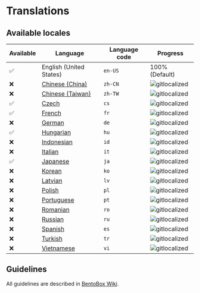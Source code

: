 # Translations

## Available locales

| Available | Language | Language code | Progress |
| --- | ---------- | --- | ----------- |
| ✅ | English (United States) | `en-US` | 100% (Default) |
| ❌ | [Chinese (China)](https://gitlocalize.com/repo/2897/zh-CN/src/main/resources/locales) | `zh-CN` | ![gitlocalized](https://gitlocalize.com/repo/2897/zh-CN//badge.svg) |
| ❌ | [Chinese (Taiwan)](https://gitlocalize.com/repo/2897/zh-TW/src/main/resources/locales) | `zh-TW` | ![gitlocalized](https://gitlocalize.com/repo/2897/zh-TW//badge.svg) |
| ✅ | [Czech](https://gitlocalize.com/repo/2897/cs/src/main/resources/locales) | `cs` | ![gitlocalized](https://gitlocalize.com/repo/2897/cs/badge.svg) |
| ✅ | [French](https://gitlocalize.com/repo/2897/fr/src/main/resources/locales) | `fr` | ![gitlocalized](https://gitlocalize.com/repo/2897/fr/badge.svg) |
| ❌ | [German](https://gitlocalize.com/repo/2897/de/src/main/resources/locales) | `de` | ![gitlocalized](https://gitlocalize.com/repo/2897/de/badge.svg) |
| ✅ | [Hungarian](https://gitlocalize.com/repo/2897/hu/src/main/resources/locales) | `hu` | ![gitlocalized](https://gitlocalize.com/repo/2897/hu/badge.svg) |
| ❌ | [Indonesian](https://gitlocalize.com/repo/2897/id/src/main/resources/locales) | `id` | ![gitlocalized](https://gitlocalize.com/repo/2897/id/badge.svg) |
| ❌ | [Italian](https://gitlocalize.com/repo/2897/it/src/main/resources/locales) | `it` | ![gitlocalized](https://gitlocalize.com/repo/2897/it/badge.svg) |
| ✅ | [Japanese](https://gitlocalize.com/repo/2897/ja/src/main/resources/locales) | `ja` | ![gitlocalized](https://gitlocalize.com/repo/2897/ja/badge.svg) |
| ❌ | [Korean](https://gitlocalize.com/repo/2897/ko/src/main/resources/locales) | `ko` | ![gitlocalized](https://gitlocalize.com/repo/2897/ko/badge.svg) |
| ❌ | [Latvian](https://gitlocalize.com/repo/2897/lv/src/main/resources/locales) | `lv` | ![gitlocalized](https://gitlocalize.com/repo/2897/lv/badge.svg) |
| ❌ | [Polish](https://gitlocalize.com/repo/2897/pl/src/main/resources/locales) | `pl` | ![gitlocalized](https://gitlocalize.com/repo/2897/pl/badge.svg) |
| ❌ | [Portuguese](https://gitlocalize.com/repo/2897/pt/src/main/resources/locales) | `pt` | ![gitlocalized](https://gitlocalize.com/repo/2897/pt/badge.svg) |
| ❌ | [Romanian](https://gitlocalize.com/repo/2897/ro/src/main/resources/locales) | `ro` | ![gitlocalized](https://gitlocalize.com/repo/2897/ro/badge.svg) |
| ❌ | [Russian](https://gitlocalize.com/repo/2897/ru/src/main/resources/locales) | `ru` | ![gitlocalized](https://gitlocalize.com/repo/2897/ru/badge.svg) |
| ❌ | [Spanish](https://gitlocalize.com/repo/2897/es/src/main/resources/locales) | `es` | ![gitlocalized](https://gitlocalize.com/repo/2897/es/badge.svg) |
| ❌ | [Turkish](https://gitlocalize.com/repo/2897/tr/src/main/resources/locales) | `tr` | ![gitlocalized](https://gitlocalize.com/repo/2897/tr/badge.svg) |
| ❌ | [Vietnamese](https://gitlocalize.com/repo/2897/vi/src/main/resources/locales) | `vi` | ![gitlocalized](https://gitlocalize.com/repo/2897/vi/badge.svg) |

## Guidelines
All guidelines are described in [BentoBox Wiki](https://github.com/BentoBoxWorld/BentoBox/wiki/Translate-BentoBox-and-addons#guidelines).